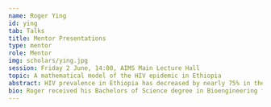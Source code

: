 ```yaml
---
name: Roger Ying
id: ying
tab: Talks
title: Mentor Presentations
type: mentor
role: Mentor
img: scholars/ying.jpg
session: Friday 2 June, 14:00, AIMS Main Lecture Hall
topic: A mathematical model of the HIV epidemic in Ethiopia
abstract: HIV prevalence in Ethiopia has decreased by nearly 75% in the past 20 years with the implementation of antiretroviral therapy, but HIV transmission continues in certain high-risk regions around the country. Identification of the spatial and temporal trends of these transmission clusters, as well as their epidemiologic correlates, can lead to refinement of targeted interventions. With data from the Ethiopia Demographic and Health Survey, we use a spatial scan statistic to estimate HIV clusters. We then identify HIV risk factors associated with each HIV cluster to develop unique compartmental models of HIV transmission for each cluster. Finally, the individual models will be linked to form a national model for Ethiopia.
bio: Roger received his Bachelors of Science degree in Bioengineering from the University of Washington in 2012. He worked for two years with Dr. Ruanne Barnabas at the University of Washington on modeling the cost-effectiveness of pre-exposure prophylaxis for HIV prevention in Uganda and community-based HIV testing and counseling in South Africa. He first became involved with the ICI3D program in 2013 at the MMED workshop, and then as an I3D exchange scholar in 2015. He also spent one year at the UNAIDS in Geneva working with Drs. Reuben Granich and Brian Williams on antiretroviral treatment guideline policy. Roger is now a fourth year medical student at Weill Cornell Medical College in New York City.
---
```

